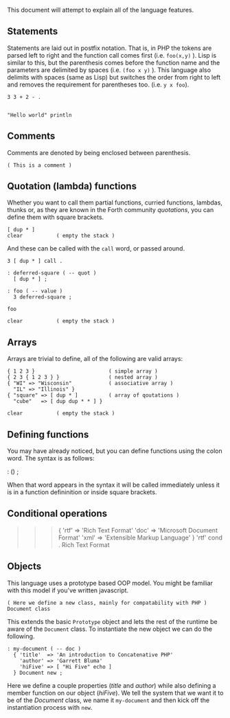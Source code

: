 
This document will attempt to explain all of the language features.

Statements
-----------------

Statements are laid out in postfix notation. That is, in PHP the tokens are parsed left to
right and the function call comes first (i.e. `foo(x,y)` ). Lisp is similar to this, but the
parenthesis comes before the function name and the parameters are delimited by spaces (i.e.
`(foo x y)` ).  This language also delimits with spaces (same as Lisp) but switches the order
from right to left and removes the requirement for parentheses too.  (i.e. `y x foo`).

    3 3 + 2 - .
    

    "Hello world" println
    

Comments
------------------

Comments are denoted by being enclosed between parenthesis.

    ( This is a comment )
    

Quotation (lambda) functions
----------------------------

Whether you want to call them partial functions, curried functions, lambdas,
thunks or, as they are known in the Forth community *quotations*, you can
define them with square brackets.

    [ dup * ]
    clear           ( empty the stack )
    

And these can be called with the `call` word, or passed around.

    3 [ dup * ] call .
    
    : deferred-square ( -- quot ) 
      [ dup * ] ;
    
    : foo ( -- value ) 
      3 deferred-square ;
    
    foo
    
    clear           ( empty the stack )
    
   
Arrays
---------

Arrays are trivial to define, all of the following are valid arrays:

    { 1 2 3 }                        ( simple array )
    { 2 3 { 1 2 3 } }                ( nested array )
    { "WI" => "Wisconsin"            ( associative array )
      "IL" => "Illinois" }
    { "square" => [ dup * ]          ( array of qoutations )
      "cube"   => [ dup dup * * ] }
    
    clear           ( empty the stack )
    


Defining functions
-----------------

You may have already noticed, but you can define functions using the colon
word. The syntax is as follows:

   : <name> (<comment>) <definition> ;

When that word appears in the syntax it will be called immediately unless it is
in a function defininition or inside square brackets.


Conditional operations
----------------------

   >>> { 'rtf' => 'Rich Text Format'
         'doc' => 'Microsoft Document Format'
         'xml' => 'Extensible Markup Language'
       } 'rtf' cond .
   Rich Text Format


Objects
-----------------

This language uses a prototype based OOP model. You might be familiar with this
model if you've written javascript.

    ( Here we define a new class, mainly for compatability with PHP )
    Document class 
    

This extends the basic `Prototype` object and lets the rest of the runtime be aware of the
`Document` class. To instantiate the new object we can do the following.

    : my-document ( -- doc ) 
      { 'title'  => 'An introduction to Concatenative PHP' 
        'author' => 'Garrett Bluma'
        'hiFive' => [ "Hi Five" echo ] 
      } Document new ;
    

Here we define a couple properties (*title* and *author*) while also defining a member
function on our object (*hiFive*). We tell the system that we want it to be of the *Document*
class, we name it `my-document` and then kick off the instantiation process with `new`.







